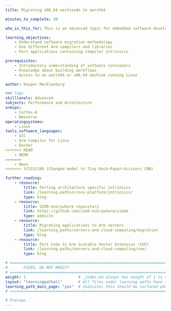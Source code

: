 ```yaml
---
title: Migrating x86_64 workloads to aarch64

minutes_to_complete: 30

who_is_this_for: This is an advanced topic for embedded software developers looking at migrating Linux workloads to aarch64.

learning_objectives: 
    - Understand software migration methodology
    - Use different Arm compilers and libraries
    - Port applications containing compiler intrinsics

prerequisites:
    - Introductory understanding of software containers
    - Knowledge about building workflows
    - Access to an aarch64 or x86_64 machine running Linux

author: Kasper Mecklenburg

### Tags
skilllevels: Advanced
subjects: Performance and Architecture
armips:
    - Cortex-A
    - Neoverse
operatingsystems:
    - Linux
tools_software_languages:
    - GCC
    - Arm Compiler for Linux
    - Docker
<<<<<<< HEAD
    - NEON
=======
    - Neon
>>>>>>> 5f2151168 (Changed model to Tiny Rock–Paper–Scissors CNN)

further_reading:
    - resource:
        title: Porting architecture specific intrinsics
        link: /learning-paths/cross-platform/intrinsics/
        type: blog
    - resource:
        title: SIMD-everywhere repository
        link: https://github.com/simd-everywhere/simde
        type: website
    - resource:
        title: Migrating applications to Arm servers
        link: /learning-paths/servers-and-cloud-computing/migration
        type: blog
    - resource:
        title: Port Code to Arm Scalable Vector Extension (SVE)
        link: /learning-paths/servers-and-cloud-computing/sve/
        type: blog

# ================================================================================
#       FIXED, DO NOT MODIFY
# ================================================================================
weight: 1                       # _index.md always has weight of 1 to order correctly
layout: "learningpathall"       # All files under learning paths have this same wrapper
learning_path_main_page: "yes"  # Indicates this should be surfaced when looking for related content. Only set for _index.md of learning path content.
# ================================================================================

# Prereqs
---
```

